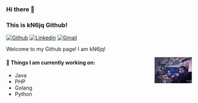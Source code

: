 ### Hi there 👋 
### This is kN6jq Github!

[![Github](https://img.shields.io/badge/-Github-000?style=flat&logo=Github&logoColor=white)](https://github.com/kN6jq)
[![Linkedin](https://img.shields.io/badge/-LinkedIn-blue?style=flat&logo=Linkedin&logoColor=white)](https://www.xxx/)
[![Gmail](https://img.shields.io/badge/-Gmail-c14438?style=flat&logo=Gmail&logoColor=white)](mailto:xxx@gmail.com)

Welcome to my Github page! I am kN6jq!  

<img align="right" alt="img" src="https://github.com/FernandoRoldan93/FernandoRoldan93/blob/master/cover_image.jpg" width="20%" height="auto" />


#### 🌱 Things I am currently working on: 
- Java
- PHP
- Golang
- Python
